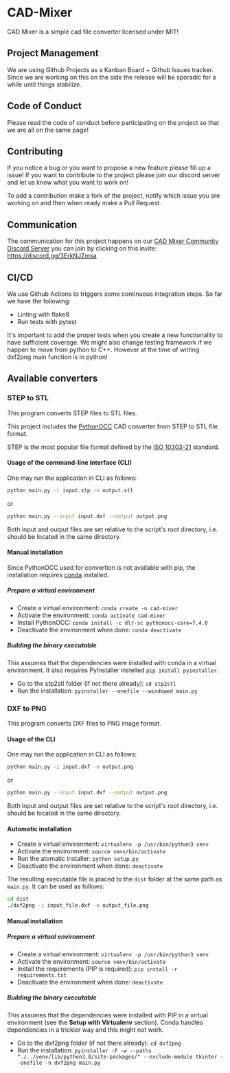 # CAD-Mixer
CAD Mixer is a simple cad file converter licensed under MIT!

## Project Management
We are using Github Projects as a Kanban Board + Github Issues tracker. Since we are working on this on the side the release will be sporadic for a while until things stabilize.

## Code of Conduct
Please read the code of conduct before participating on the project so that we are all on the same page!

## Contributing
If you notice a bug or you want to propose a new feature please fill up a issue!
If you want to contribute to the project please join our discord server and let us know what you want to work on!

To add a contribution make a fork of the project, notify which issue you are working on and then when ready make a Pull Request.

## Communication
The communication for this project happens on our [CAD Mixer Community Discord Server](https://discord.gg/3ErkNJZmsa) you can join by clicking on this invite: https://discord.gg/3ErkNJZmsa

## CI/CD
We use Github Actions to triggers some continuous integration steps. So far we have the following:
- Linting with flake8
- Run tests with pytest

It's important to add the proper tests when you create a new functionality to have sufficient coverage. We might also change testing framework if we happen to move from python to C++. However at the time of writing dxf2png main function is in python!

## Available converters

### STEP to STL
This program converts STEP files to STL files.

This project includes the [PythonOCC](https://github.com/tpaviot/pythonocc-core) CAD converter from STEP to STL file format.

STEP is the most popular file format defined by the [ISO 10303-21](https://www.iso.org/standard/63141.html) standard.

#### Usage of the command-line interface (CLI)
One may run the application in CLI as follows:
```bash
python main.py -i input.stp -o output.stl
```
or
```bash
python main.py --input input.dxf --output output.png
```
Both input and output files are set relative to the script's root directory, i.e. should be located in the same directory.

#### Manual installation
Since PythonOCC used for convertion is not available with pip, the installation requires [conda](https://anaconda.org/) installed.

##### Prepare a virtual environment
* Create a virtual environment: `conda create -n cad-mixer`
* Activate the environment: `conda activate cad-mixer`
* Install PythonOCC: `conda install -c dlr-sc pythonocc-core=7.4.0`
* Deactivate the environment when done: `conda deactivate`

##### Building the binary executable
This assumes that the dependencies were installed with conda in a virtual environment. It also requires PyInstaller instelled `pip install pyinstaller`.

* Go to the stp2stl folder (if not there already): `cd stp2stl`
* Run the installation: `pyinstaller --onefile --windowed main.py`

### DXF to PNG
This program converts DXF files to PNG image format.

#### Usage of the CLI
One may run the application in CLI as follows:
```bash
python main.py -i input.dxf -o output.png
```
or
```bash
python main.py --input input.dxf --output output.png
```
Both input and output files are set relative to the script's root directory, i.e. should be located in the same directory.

#### Automatic installation
* Create a virtual environment: `virtualenv -p /usr/bin/python3 venv`
* Activate the environment: `source venv/bin/activate`
* Run the atomatic installer: `python setup.py`
* Deactivate the environment when done: `deactivate`

The resulting executable file is placed to the `dist` folder at the same path as `main.py`. It can be used as follows:
```sh
cd dist
./dxf2png -i input_file.dxf -o output_file.png
```

#### Manual installation

##### Prepare a virtual environment
* Create a virtual environment: `virtualenv -p /usr/bin/python3 venv`
* Activate the environment: `source venv/bin/activate`
* Install the requirements (PIP is required): `pip install -r requirements.txt`
* Deactivate the environment when done: `deactivate`

##### Building the binary executable
This assumes that the dependencies were installed with PIP in a virtual environment (see the **Setup with Virtualenv** section). Conda handles dependencies in a trickier way and this might not work.

* Go to the dxf2png folder (if not there already): `cd dxf2png`
* Run the installation: `pyinstaller -F -w --paths "./../venv/lib/python3.8/site-packages/" --exclude-module tkinter --onefile -n dxf2png main.py`

